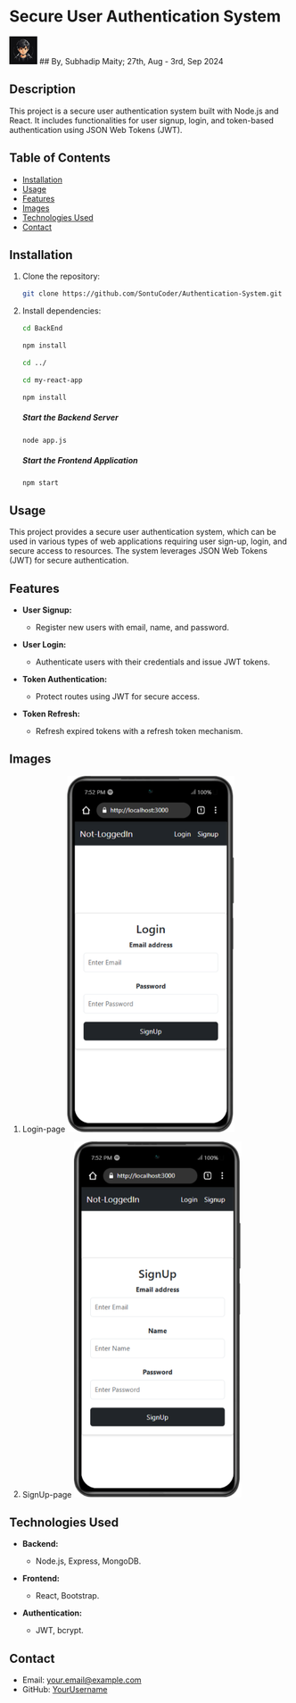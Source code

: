 # Secure User Authentication System

<img src='./my-react-app/public/logo.jpg' style='width: 50px; height:50px'>
## By, Subhadip Maity; 27th, Aug - 3rd, Sep 2024

## Description
This project is a secure user authentication system built with Node.js and React. It includes functionalities for user signup, login, and token-based authentication using JSON Web Tokens (JWT).
## Table of Contents
- [Installation](#installation)
- [Usage](#usage)
- [Features](#features)
- [Images](#images)
- [Technologies Used](#technologies-used)
- [Contact](#contact)

## Installation
1. Clone the repository:
    ```bash
    git clone https://github.com/SontuCoder/Authentication-System.git
    ```
2. Install dependencies:
    ```bash
    cd BackEnd
    ```

    ```bash
    npm install
    ```

    ```bash
    cd ../
    ```

    ```bash
    cd my-react-app
    ```

    ```bash
    npm install
    ```

    ##### Start the Backend Server
    ```bash
    node app.js
    ```

    ##### Start the Frontend Application
    ```brsh
    npm start
    ```

## Usage
This project provides a secure user authentication system, which can be used in various types of web applications requiring user sign-up, login, and secure access to resources. The system leverages JSON Web Tokens (JWT) for secure authentication.

## Features

- **User Signup:**  
  - Register new users with email, name, and password.

- **User Login:**  
  - Authenticate users with their credentials and issue JWT tokens.

- **Token Authentication:**  
  - Protect routes using JWT for secure access.

- **Token Refresh:**  
  - Refresh expired tokens with a refresh token mechanism.

## Images
1. Login-page
    <img src='./my-react-app/public/Xiaomi-Mi-11i-localhost (1).png' style='width: 300px;'>

2. SignUp-page
    <img src='./my-react-app/public/Xiaomi-Mi-11i-localhost.png' style='width: 300px;'>

## Technologies Used

- **Backend:**  
  - Node.js, Express, MongoDB.

- **Frontend:**  
  - React, Bootstrap.

- **Authentication:**  
  - JWT, bcrypt.


## Contact
- Email: [your.email@example.com](mailto:subhadipmaity211@gmail.com)
- GitHub: [YourUsername](https://github.com/SontuCoder)
